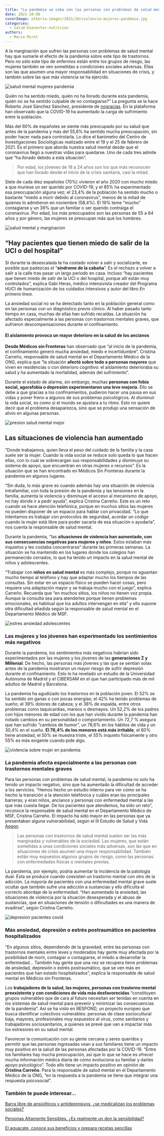 ```yaml
---
title: "La pandemia se ceba con las personas con problemas de salud mental"
date: 2021-10-08
coverImage: etheria-images/2021/10/violencia-mujeres-pandemia.jpg
categories: 
  - salud-bienestar-nutricion
authors: 
  - Maria Miret
---
```


A la marginación que sufren las personas con problemas de salud mental hay que sumarle el efecto de la pandemia sobre este tipo de trastornos. Pero no sólo este tipo de enfermos están entre los grupos de riesgo, las mujeres también se ven sometidas a condiciones sociales adversas. Ellas son las que asumen una mayor responsabilidad en situaciones de crisis, y también sobre las que más violencia se ha ejercido.

![salud mental mujeres pandemia](etheria-images/2021/10/salud-mental-pandemia-mujeres-744x1024.jpg "La salud mental, una afectada invisible durante la pandemia. © Önder Örtel")

Quién no ha sentido miedo, quién no ha llorado durante esta pandemia, quién no se ha 
sentido culpable de no contagiarse?” La pregunta se la hace Roberto José Sánchez 
Sánchez, presidente de [nogracias](http://www.nogracias.org/). En la plataforma han 
observado que la COVID-19 ha aumentado la carga de sufrimiento entre la población. 

Más del 60% de españoles se siente más preocupado por su salud que antes de la pandemia 
y más del 55,6% ha sentido mucha preocupación, sin poder hacer nada para controlarla. Lo 
dice el barómetro del Centro de Investigaciones Sociológicas realizado entre el 19 y el 
25 de febrero de 2021. Es el primero que aborda nuestra salud mental desde que el 
coronavirus llegó a nuestras vidas para quedarse. Uno de cada tres admite que “ha 
llorado debido a esta situación”. 

> Por edad, los jóvenes de 18 a 24 años son los que más reconocen que han llorado desde el 
> inicio de la crisis sanitaria, casi la mitad. 

Siete de cada diez españoles (70%) vivieron el año 2020 con mucho miedo a que muriese un 
ser querido por COVID-19, y el 85% ha experimentado esa preocupación alguna vez; el 
23,4% de la población ha sentido mucho o bastante “miedo a morir debido al coronavirus”, 
menos de la mitad de quienes lo admitieron en noviembre (58,4%). El 19% teme "mucho" 
contagiarse y un 39% que un familiar o ser querido contraiga el coronavirus. Por edad, 
los más preocupados son las personas de 55 a 64 años y por género, las mujeres se 
preocupan más que los hombres. 

![salud mental y marginacion](etheria-images/2021/10/salud-mental-espana.jpg "La salud mental, causante de marginación social. © Marcel Strauß")

## “Hay pacientes que tienen miedo de salir de la UCI o del hospital”

Si durante la desescalada te ha costado volver a salir y socializarte, es posible que 
padezcas el “**síndrome de la cabaña**”. Es el rechazo a volver a salir a la calle tras 
pasar un largo periodo en casa. Incluso “hay pacientes que tienen miedo de salir de la 
UCI o del hospital, porque allí están muy controlados”, explica Gabi Heras, médico 
intensivista creador del Programa HUCI de humanización de los cuidados intensivos y 
autor del libro _En primera línea_. 

La ansiedad social no se ha detectado tanto en la población general como en las personas 
con un diagnóstico previo clínico. Al haber pasado tanto tiempo en casa, muchas de ellas 
han sufrido recaídas. La situación ha afectado especialmente a las personas con 
trastornos mentales graves, que sufrieron descompensaciones durante el confinamiento. 

#### El aislamiento provoca un mayor deterioro en la salud de los ancianos

**Desde Médicos sin Fronteras** han observado que “al inicio de la pandemia, el 
confinamiento generó mucha ansiedad, miedo e incertidumbre”. Cristina Carreño, 
responsable de salud mental en el Departamento Médico de la ONG, explica que “la 
situación **afectó sobre todo a personas mayores** que viven en residencias o con 
deterioro cognitivo: el aislamiento deterioraba su salud y ha aumentado la mortalidad, 
además del sufrimiento”. 

Durante el estado de alarma, sin embargo, muchas **personas con fobia social, agorafobia 
o depresión experimentaron una leve mejoría**. Ello se debe a que gracias a los 
confinamientos, pudieron hacer una pausa en sus vidas y poner freno a algunos de sus 
problemas psicológicos. Al disminuir la vida social, es como si el mundo se ajustara a 
tu ritmo. Esto no quiere decir que el problema desaparezca, sino que se produjo una 
sensación de alivio en algunas personas. 

![presion salud mental mejor](etheria-images/2021/10/violencia-mujeres-pandemia.jpg "La presión sobre la mujer en tiempos de pandemia es mayor. © Külli Kittus")

## Las situaciones de violencia han aumentado

“Donde trabajamos, quien lleva el peso del cuidado de la familia y la casa suele ser la 
mujer. Cuando la vida social se reduce solo queda lo que hacen ellas, con lo cual se 
sobrecargan sus responsabilidades y disminuye su sistema de apoyo, que encuentran en 
otras mujeres o recursos”. Es la situación que se han encontrado en Médicos Sin 
Fronteras durante la pandemia en algunos lugares. 

“Sin duda, lo más grave es cuando además hay una situación de violencia intrafamiliar, 
con toda la presión de la pandemia y las tensiones en la familia, aumenta la violencia y 
disminuye el acceso al mecanismo de apoyo, no hay donde ir a pedir ayuda”, explica 
Cristina Carreño. Este es un reto cuando se hace atención telefónica, porque en muchos 
sitios las mujeres no pueden disponer de un espacio para hablar con privacidad. “Lo que 
intentamos es trabajar con protocolos de seguridad, acordar un código cuando la mujer 
está libre para poder sacarla de esa situación o ayudarla”, nos cuenta la responsable de 
salud mental. 

Durante la pandemia, “las **situaciones de violencia han aumentado, con sus 
consecuencias negativas para mujeres y niños**. Estos estaban más inquietos y les 
costaba concentrarse” durante las primeras semanas. La situación se ha mantenido en los 
lugares donde los colegios han permanecido cerrados, lo que ha tenido un impacto en la 
salud mental de niños y adolescentes. 

“Trabajar con **niños en salud mental** es más complejo, porque no aguantan mucho tiempo 
al teléfono y hay que adaptar mucho los tiempos de las consultas. Sin estar en un 
espacio físico se pueden hacer cosas, pero requiere una adaptación mayor y se trabaja 
mucho con el juego”, explica Carreño. Recuerda que “en muchos sitios, los niños no 
tienen voz propia. Aunque la consulta sea para atenderles porque tienen problemas 
emocionales, es habitual que los adultos intervengan en ella” y ello supone otra 
dificultad añadida según la responsable de salud mental en el Departamento Médico de 
MSF. 

![estres ansiedad adolescentes](etheria-images/2021/10/adolescentes-ansiedad.jpg "Los adolescentes también sufren de ansiedad y estrés. © Elisa Ventur")

### Las mujeres y los jóvenes han experimentado los sentimientos más negativos

Durante la pandemia, los sentimientos más negativos habrían sido experimentados por las 
mujeres y los jóvenes de las **generaciones Z y Millenial**. De hecho, las personas más 
jóvenes y las que se sentían solas antes de la pandemia mostraron un mayor riesgo de 
sufrir depresión durante el confinamiento. Esto lo ha revelado un estudio de la 
Universidad Autónoma de Madrid y el CIBERSAM en el que han participado más de mil 
adultos de Madrid y Barcelona. 

La pandemia ha agudizado los trastornos en la población joven. El 52% se ha sentido sin 
ganas o con pocas energías; el 42% ha tenido problemas de sueño; el 39% dolores de 
cabeza; y el 38% de espalda, entre otros problemas como taquicardias, mareos o desmayos. 
Un 52,2% de los padres con hijos menores de edad con los que han vivido durante la 
pandemia han notado cambios en su personalidad o comportamiento. Un 72,7 % asegura que 
han sufrido “cambios de humor”, un 78,6% en los hábitos de vida y un 30,4% en el sueño. 
**El 76,4% de los menores está más irritable**, el 60% tiene ansiedad, el 50% se muestra 
triste, el 55% inquieto físicamente y otro 55% es más exigente cuando pide algo. 

![violencia sobre mujer en pandemia](etheria-images/2021/10/violencia-mujer-espana.jpg "La violencia durante la pandemia se ha incrementado en los hogares. © Sydney Sims")

### La pandemia afecta especialmente a las personas con trastornos mentales graves

Para las personas con problemas de salud mental, la pandemia no solo ha tenido un 
impacto negativo, sino que ha aumentado la dificultad de acceder a los servicios. “Hemos 
hecho un estudio interno para ver cómo se ha hecho la transición a la atención 
telefónica y cuáles eran las principales barreras; y eran niños, ancianos y personas con 
enfermedad mental a las que más cuesta llegar. De los pacientes que atendemos, ha sido 
un reto”, reconoce la responsable de salud mental en el Departamento Médico de MSF, 
Cristina Carreño. El impacto ha sido mayor en las personas que ya presentaban alguna 
vulnerabilidad, según el III Estudio de Salud y Vida [Aegon](https://www.aegon.es/). 

> Las personas con trastornos de salud mental suelen ser las más marginadas y vulnerables 
> de la sociedad. Las mujeres, que están sometidas a unas condiciones sociales más 
> adversas, son las que en situaciones de crisis asumen una mayor responsabilidad. También 
> están muy expuestos algunos grupos de riesgo, como las personas con enfermedades físicas 
> o mentales previas. 

La pandemia, por ejemplo, podría aumentar la incidencia de la patología dual. Ésta se 
produce cuando coexisten un trastorno mental con otro de la adicción. La mayoría de 
pacientes con una enfermedad mental grave suele ocultar que también sufre una adicción a 
sustancias y ello dificulta el correcto abordaje de la enfermedad. “Han aumentado la 
ansiedad, las situaciones de violencia por la situación desesperada y el abuso de 
sustancias, que en situaciones de tensión o dificultades es una manera de evadirse”, 
según Cristina Carreño. 

![depresion pacientes covid](etheria-images/2021/10/personal-sanitario-depresion.jpg "Pacientes y personal sanitario son propensos a sufrir depresión. © Sharon McCutcheon")

### Más ansiedad, depresión o estrés postraumático en pacientes hospitalizados

“En algunos sitios, dependiendo de la gravedad, entre las personas con trastornos 
mentales entre leves y moderados hay gente muy afectada por la posibilidad de morir, 
contagiar o contagiarse, el miedo a desarrollar la enfermedad… También hay gente que una 
vez se recupera tiene problemas de ansiedad, depresión o estrés postraumático, que se 
ven más en pacientes que han estado hospitalizados”, explica la responsable de salud 
mental en Médicos sin Fronteras. 

Los **trabajadores de la salud, las mujeres, personas con trastorno mental preexistente 
y con condiciones de vida más desfavorecidas** “constituyen grupos vulnerables que de 
cara al futuro necesitan ser tenidas en cuenta en los sistemas de salud mental para 
prevenir y minimizar las consecuencias de la pandemia”. Así se ha visto en RESPOND, un 
proyecto europeo que busca identificar colectivos vulnerables: personas de clase 
sociocultural baja, mayores, profesionales muy expuestos al virus, como sanitarios y 
trabajadores sociosanitarios, a quienes se prevé que van a impactar más los estresores 
en su salud mental. 

Favorecer la comunicación con su gente cercana y seres queridos y permitir que las 
personas ingresadas vean a sus familiares tiene un impacto muy positivo en la salud de 
las personas afectadas por la COVID-19. “Entre los familiares hay mucha preocupación, 
así que lo que se hace es ofrecer mucha información médica diaria de cómo evoluciona su 
familiar y darles apoyo psicológico”. Todo ello tiene un impacto positivo en opinión de 
**Cristina Carreño**. Para la responsable de salud mental en el Departamento Médico de 
la ONG, “en la respuesta a la pandemia se tiene que integrar una respuesta psicosocial”. 

### También te puede interesar...

[Barra libre de ansiolíticos y antidepresivos, ¿se medicalizan los problemas 
sociales?](https://etheriamagazine.com/2021/04/14/ansioliticos-y-antidepresivos-no-resuelven-los-problemas/) 

[Personas Altamente Sensibles. ¿Es realmente un don la 
sensibilidad?](https://etheriamagazine.com/2020/11/25/personas-altamente-sensibles-es-realmente-un-don-la-sensibilidad/) 

[El aguacate, conoce sus beneficios y prepara recetas 
sencillas](https://etheriamagazine.com/2021/01/26/aguacate-beneficios-y-recetas-bajas-en-calorias/)
